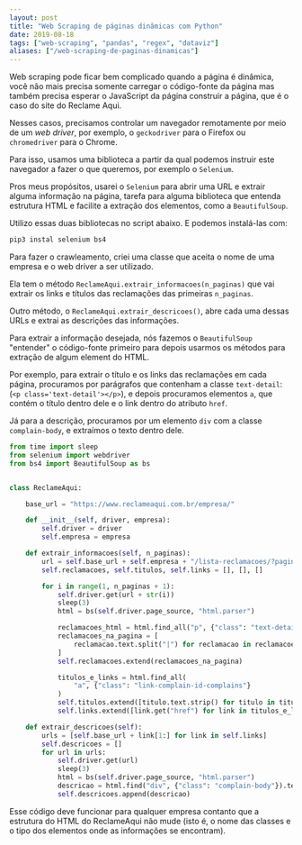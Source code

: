 ```yaml
---
layout: post
title: "Web Scraping de páginas dinâmicas com Python"
date: 2019-08-18
tags: ["web-scraping", "pandas", "regex", "dataviz"]
aliases: ["/web-scraping-de-paginas-dinamicas"]
---
```


Web scraping pode ficar bem complicado quando a página é dinâmica, você não
mais precisa somente carregar o código-fonte da página mas também precisa esperar o
JavaScript da página construir a página, que é o caso do site do Reclame Aqui.

Nesses casos, precisamos controlar um navegador remotamente
por meio de um *web driver*, por exemplo, o `geckodriver` para o Firefox ou
`chromedriver` para o Chrome.

Para isso, usamos uma biblioteca a partir da qual podemos instruir este
navegador a fazer o que queremos, por exemplo o `Selenium`.

Pros meus propósitos, usarei o `Selenium` para abrir uma URL e extrair alguma
informação na página, tarefa para alguma biblioteca que entenda
estrutura HTML e facilite a extração dos elementos, como a `BeautifulSoup`.

Utilizo essas duas bibliotecas no script abaixo. E podemos instalá-las com:

```sh
pip3 instal selenium bs4
```

Para fazer o crawleamento, criei uma classe que aceita o nome de uma
empresa e o web driver a ser utilizado.

Ela tem o método `ReclameAqui.extrair_informacoes(n_paginas)` que vai extrair
os links e títulos das reclamações das primeiras `n_paginas`.

Outro método, o `ReclameAqui.extrair_descricoes()`, abre cada uma dessas URLs e
extrai as descrições das informações.

Para extrair a informação desejada, nós fazemos o `BeautifulSoup` "entender" o
código-fonte primeiro para depois usarmos os métodos para extração de algum
element do HTML.

Por exemplo, para extrair o título e os links das reclamações em cada página,
procuramos por parágrafos que contenham a classe `text-detail`: (`<p
class='text-detail'></p>`), e depois procuramos elementos `a`, que contém o
título dentro dele e o link dentro do atributo `href`.

Já para a descrição, procuramos por um elemento `div` com a classe
`complain-body`, e extraímos o texto dentro dele.

``` python
from time import sleep
from selenium import webdriver
from bs4 import BeautifulSoup as bs


class ReclameAqui:

    base_url = "https://www.reclameaqui.com.br/empresa/"

    def __init__(self, driver, empresa):
        self.driver = driver
        self.empresa = empresa

    def extrair_informacoes(self, n_paginas):
        url = self.base_url + self.empresa + "/lista-reclamacoes/?pagina="
        self.reclamacoes, self.titulos, self.links = [], [], []

        for i in range(1, n_paginas + 1):
            self.driver.get(url + str(i))
            sleep(3)
            html = bs(self.driver.page_source, "html.parser")

            reclamacoes_html = html.find_all("p", {"class": "text-detail"})
            reclamacoes_na_pagina = [
                reclamacao.text.split("|") for reclamacao in reclamacoes_html
            ]
            self.reclamacoes.extend(reclamacoes_na_pagina)

            titulos_e_links = html.find_all(
                "a", {"class": "link-complain-id-complains"}
            )
            self.titulos.extend([titulo.text.strip() for titulo in titulos_e_links])
            self.links.extend([link.get("href") for link in titulos_e_links])

    def extrair_descricoes(self):
        urls = [self.base_url + link[1:] for link in self.links]
        self.descricoes = []
        for url in urls:
            self.driver.get(url)
            sleep(3)
            html = bs(self.driver.page_source, "html.parser")
            descricao = html.find("div", {"class": "complain-body"}).text.strip()
            self.descricoes.append(descricao)
```

Esse código deve funcionar para qualquer empresa contanto que a estrutura do
HTML do ReclameAqui não mude (isto é, o nome das classes e o tipo dos elementos
onde as informações se encontram).
